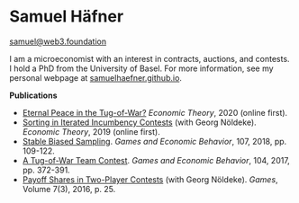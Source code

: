 # Samuel Häfner

samuel@web3.foundation

I am a microeconomist with an interest in contracts, auctions, and contests. I hold a PhD from the University of Basel. For more information, see my personal webpage at [samuelhaefner.github.io](https://samuelhaefner.github.io).

**Publications** 

* [Eternal Peace in the Tug-of-War?](https://doi.org/10.1007/s00199-020-01287-9)&nbsp;*Economic Theory*, 2020 (online first).
* [Sorting in Iterated Incumbency Contests](https://doi.org/10.1007/s00199-019-01205-8) (with Georg Nöldeke). *Economic Theory*, 2019 (online first).
* [Stable Biased Sampling](https://doi.org/10.1016/j.geb.2017.11.006). *Games and Economic Behavior*, 107, 2018, pp. 109-122.
* [A Tug-of-War Team Contest](https://doi.org/10.1016/j.geb.2017.04.013). *Games and Economic Behavior*, 104, 2017, pp. 372-391.
* [Payoff Shares in Two-Player Contests](http://www.mdpi.com/2073-4336/7/3/25/pdf) (with Georg Nöldeke). *Games*, Volume 7(3), 2016, p. 25.
